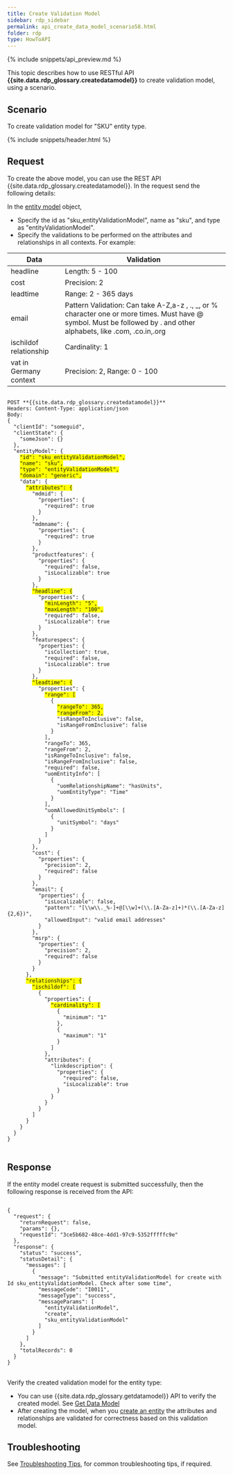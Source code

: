 ```yaml
---
title: Create Validation Model
sidebar: rdp_sidebar
permalink: api_create_data_model_scenario58.html
folder: rdp
type: HowToAPI
---
```


{% include snippets/api_preview.md %}

This topic describes how to use RESTful API **{{site.data.rdp_glossary.createdatamodel}}** to create validation model, using a scenario.

## Scenario

To create validation model for "SKU" entity type.

{% include snippets/header.html %}

## Request

To create the above model, you can use the REST API {{site.data.rdp_glossary.createdatamodel}}. In the request send the following details:

In the [entity model](api_validation_model.html) object, 
* Specify the id as "sku_entityValidationModel", name as "sku", and type as "entityValidationModel". 
* Specify the validations to be performed on the attributes and relationships in all contexts. For example:

| Data | Validation |
|---------|----------|
| headline | Length: 5 - 100 |
| cost | Precision: 2 |
| leadtime | Range: 2 - 365 days |
| email | Pattern Validation: Can take A-Z,a-z , ., _, or % character one or more times. Must have @ symbol. Must be followed by . and other alphabets, like .com, .co.in,.org |
| ischildof relationship | Cardinality: 1 |
| vat in Germany context | Precision: 2, Range: 0 - 100 |

<pre>
<code>
POST **{{site.data.rdp_glossary.createdatamodel}}**
Headers: Content-Type: application/json
Body:
{
  "clientId": "someguid",
  "clientState": {
    "someJson": {}
  },
  "entityModel": {
    <span style="background-color: #FFFF00">"id": "sku_entityValidationModel",</span>
    <span style="background-color: #FFFF00">"name": "sku",</span>
    <span style="background-color: #FFFF00">"type": "entityValidationModel",</span>
    <span style="background-color: #FFFF00">"domain": "generic",</span>
    "data": {
      <span style="background-color: #FFFF00">"attributes": {</span>
        "mdmid": {
          "properties": {
            "required": true
          }
        },
        "mdmname": {
          "properties": {
            "required": true
          }
        },
        "productfeatures": {
          "properties": {
            "required": false,
            "isLocalizable": true
          }
        },
        <span style="background-color: #FFFF00">"headline": {</span>
          "properties": {
            <span style="background-color: #FFFF00">"minLength": "5",</span>
            <span style="background-color: #FFFF00">"maxLength": "100",</span>
            "required": false,
            "isLocalizable": true
          }
        },
        "featurespecs": {
          "properties": {
            "isCollection": true,
            "required": false,
            "isLocalizable": true
          }
        },
        <span style="background-color: #FFFF00">"leadtime": {</span>
          "properties": {
            <span style="background-color: #FFFF00">"range": [</span>
              {
                <span style="background-color: #FFFF00">"rangeTo": 365,</span>
                <span style="background-color: #FFFF00">"rangeFrom": 2,</span>
                "isRangeToInclusive": false,
                "isRangeFromInclusive": false
              }
            ],
            "rangeTo": 365,
            "rangeFrom": 2,
            "isRangeToInclusive": false,
            "isRangeFromInclusive": false,
            "required": false,
            "uomEntityInfo": [
              {
                "uomRelationshipName": "hasUnits",
                "uomEntityType": "Time"
              }
            ],
            "uomAllowedUnitSymbols": [
              {
                "unitSymbol": "days"
              }
            ]
          }
        },
        "cost": {
          "properties": {
            "precision": 2,
            "required": false
          }
        },
        "email": {
          "properties": {
            "isLocalizable": false,
            "pattern": "[\\w\\._%-]+@[\\w]+(\\.[A-Za-z]+)*(\\.[A-Za-z]{2,6})",
            "allowedInput": "valid email addresses"
          }
        },
        "msrp": {
          "properties": {
            "precision": 2,
            "required": false
          }
        }
      },
      <span style="background-color: #FFFF00">"relationships": {</span>
        <span style="background-color: #FFFF00">"ischildof": [</span>
          {
            "properties": {
              <span style="background-color: #FFFF00">"cardinality": [</span>
                {
                  "minimum": "1"
                },
                {
                  "maximum": "1"
                }
              ]
            },
            "attributes": {
              "linkdescription": {
                "properties": {
                  "required": false,
                  "isLocalizable": true
                }
              }
            }
          }
        ]
      }
    }
  }
}
</code>
</pre>

## Response

If the entity model create request is submitted successfully, then the following response is received from the API:

<pre>
<code>
{
  "request": {
    "returnRequest": false,
    "params": {},
    "requestId": "3ce5b682-48ce-4dd1-97c9-5352fffffc9e"
  },
  "response": {
    "status": "success",
    "statusDetail": {
      "messages": [
        {
          "message": "Submitted entityValidationModel for create with Id sku_entityValidationModel. Check after some time",
          "messageCode": "I0011",
          "messageType": "success",
          "messageParams": [
            "entityValidationModel",
            "create",
            "sku_entityValidationModel"
          ]
        }
      ]
    },
    "totalRecords": 0
  }
}
</code>
</pre> 

Verify the created validation model for the entity type:
* You can use {{site.data.rdp_glossary.getdatamodel}} API to verify the created model. See [Get Data Model](api_get_data_model.html)
* After creating the model, when you [create an entity](api_app_create_entity.html) the attributes and relationships are validated for correctness based on this validation model.

## Troubleshooting

See [Troubleshooting Tips](api_troubleshooting_tips.html), for common troubleshooting tips, if required.
